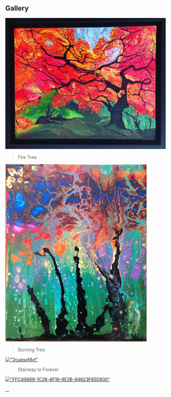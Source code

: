 
## Gallery

<a href="http://2cupsofart.com"><img src="firetree.jpg" title="FireTree" alt="2cupsofart"></a>
> Fire Tree

<a href="http://2cupsofart.com"><img src="burning tree.PNG" title="FireTree" alt="2cupsofart"></a>
> Burning Tree

<a href=“http://2cupsofArt.com”><img src=“EAA667AA-71A5-4EB0-A45B-E0B2936A4E37.jpg” title=“StairwayToForever” alt=“2cupsofArt”></a>
> Stairway to Forever

<a href=“http://2cupsofart.com”><img src=“FFC45669-1C26-4F19-9E2B-94623F65D930.png” title=“FFC45669-1C26-4F19-9E2B-94623F65D930”></a>


<a id="single_1" href="http://farm9.staticflickr.com/8140/30366640446_eb359921c5_b.jpg" title="Morning on Camaret (Tony N.)">
	<img src="http://farm9.staticflickr.com/8140/30366640446_eb359921c5_m.jpg" alt="" />
</a>
<a id="single_2" href="http://farm1.staticflickr.com/756/22625719192_fdc3369588_b.jpg" title="Transparence (delphine.cury)">
	<img src="http://farm1.staticflickr.com/756/22625719192_fdc3369588_m.jpg" alt="" />
</a>
<a id="single_3" href="http://farm9.staticflickr.com/8542/29466009773_a809b99d19_b.jpg" title="aletsch (|| | | gamma | | ||)">
	<img src="http://farm9.staticflickr.com/8542/29466009773_a809b99d19_m.jpg" alt="" />
</a>
<a id="single_4" href="http://farm2.staticflickr.com/1514/23919332220_60b7867d60_b.jpg" title="the forest at dawn (Luca-Anconetani)">
	<img src="http://farm2.staticflickr.com/1514/23919332220_60b7867d60_m.jpg" alt="" />
</a>
